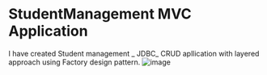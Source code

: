 # StudentManagement MVC Application
I have created Student management _ JDBC_ CRUD apllication with layered approach using Factory design pattern. 
![image](https://user-images.githubusercontent.com/108913933/218971182-c1264af2-2e04-486a-a30d-9a03e1307534.png)
